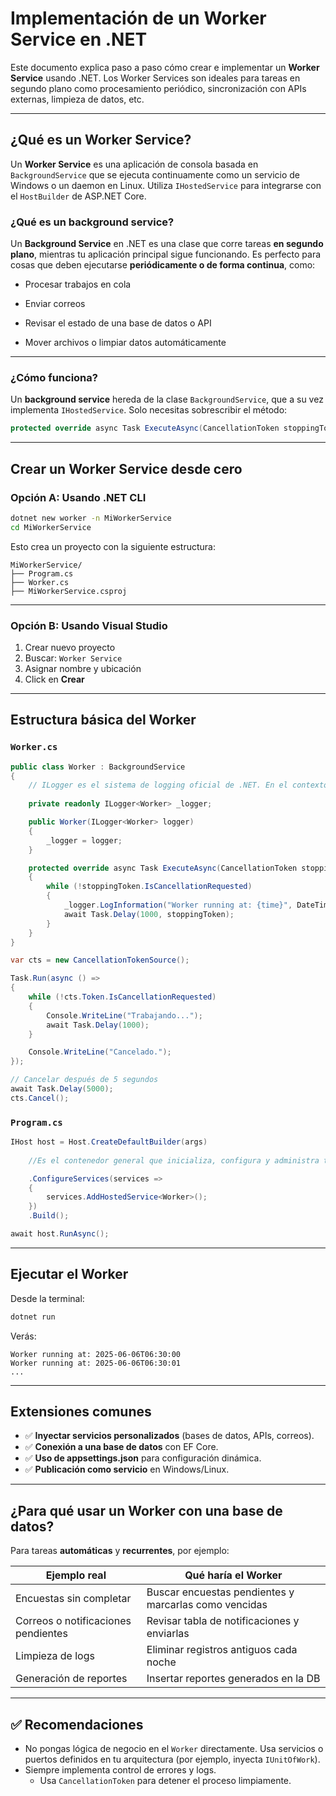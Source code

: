 # Implementación de un Worker Service en .NET

Este documento explica paso a paso cómo crear e implementar un **Worker Service** usando .NET. Los Worker Services son ideales para tareas en segundo plano como procesamiento periódico, sincronización con APIs externas, limpieza de datos, etc.

---

## ¿Qué es un Worker Service?

Un **Worker Service** es una aplicación de consola basada en `BackgroundService` que se ejecuta continuamente como un servicio de Windows o un daemon en Linux. Utiliza `IHostedService` para integrarse con el `HostBuilder` de ASP.NET Core.



### ¿Qué es un background service?

Un **Background Service** en .NET es una clase que corre tareas **en segundo plano**, mientras tu aplicación principal sigue funcionando. Es perfecto para cosas que deben ejecutarse **periódicamente o de forma continua**, como:

- Procesar trabajos en cola

- Enviar correos

- Revisar el estado de una base de datos o API

- Mover archivos o limpiar datos automáticamente

  

------

### ¿Cómo funciona?

Un **background service** hereda de la clase `BackgroundService`, que a su vez implementa `IHostedService`. Solo necesitas sobrescribir el método:

```csharp
protected override async Task ExecuteAsync(CancellationToken stoppingToken)
```

---

## Crear un Worker Service desde cero

### Opción A: Usando .NET CLI

```bash
dotnet new worker -n MiWorkerService
cd MiWorkerService
```

Esto crea un proyecto con la siguiente estructura:

```
MiWorkerService/
├── Program.cs
├── Worker.cs
├── MiWorkerService.csproj
```

---

### Opción B: Usando Visual Studio

1. Crear nuevo proyecto
2. Buscar: `Worker Service`
3. Asignar nombre y ubicación
4. Click en **Crear**

---

## Estructura básica del Worker

### `Worker.cs`

```csharp
public class Worker : BackgroundService
{
    // ILogger es el sistema de logging oficial de .NET. En el contexto de un Worker o cualquier clase de ASP.NET Core, ILogger<T> sirve para escribir mensajes en consola, archivos, o servicios como Seq, Elasticsearch, etc.
    
    private readonly ILogger<Worker> _logger;

    public Worker(ILogger<Worker> logger)
    {
        _logger = logger;
    }

    protected override async Task ExecuteAsync(CancellationToken stoppingToken)
    {
        while (!stoppingToken.IsCancellationRequested)
        {
            _logger.LogInformation("Worker running at: {time}", DateTimeOffset.Now);
            await Task.Delay(1000, stoppingToken);
        }
    }
}
```

```csharp
var cts = new CancellationTokenSource();

Task.Run(async () =>
{
    while (!cts.Token.IsCancellationRequested)
    {
        Console.WriteLine("Trabajando...");
        await Task.Delay(1000);
    }

    Console.WriteLine("Cancelado.");
});

// Cancelar después de 5 segundos
await Task.Delay(5000);
cts.Cancel();
```



### `Program.cs`

```csharp
IHost host = Host.CreateDefaultBuilder(args) 
    
    //Es el contenedor general que inicializa, configura y administra todo el ciclo de vida de tu app, ya sea una API, un Worker, una consola, o un microservicio.

    .ConfigureServices(services =>
    {
        services.AddHostedService<Worker>();
    })
    .Build();

await host.RunAsync();
```

---

## Ejecutar el Worker

Desde la terminal:

```bash
dotnet run
```

Verás:

```
Worker running at: 2025-06-06T06:30:00
Worker running at: 2025-06-06T06:30:01
...
```

---

## Extensiones comunes

- ✅ **Inyectar servicios personalizados** (bases de datos, APIs, correos).
- ✅ **Conexión a una base de datos** con EF Core.
- ✅ **Uso de appsettings.json** para configuración dinámica.
- ✅ **Publicación como servicio** en Windows/Linux.

---

## ¿Para qué usar un Worker con una base de datos?

Para tareas **automáticas** y **recurrentes**, por ejemplo:

| Ejemplo real                        | Qué haría el Worker                                   |
| ----------------------------------- | ----------------------------------------------------- |
| Encuestas sin completar             | Buscar encuestas pendientes y marcarlas como vencidas |
| Correos o notificaciones pendientes | Revisar tabla de notificaciones y enviarlas           |
| Limpieza de logs                    | Eliminar registros antiguos cada noche                |
| Generación de reportes              | Insertar reportes generados en la DB                  |

---

## ✅ Recomendaciones

- No pongas lógica de negocio en el `Worker` directamente. Usa servicios o puertos definidos en tu arquitectura (por ejemplo, inyecta `IUnitOfWork`).
- Siempre implementa control de errores y logs.
  - Usa `CancellationToken` para detener el proceso limpiamente.


